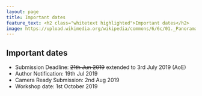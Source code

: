 ```yaml
---
layout: page
title: Important dates
feature_text: <h2 class="whitetext highlighted">Important dates</h2>
image: https://upload.wikimedia.org/wikipedia/commons/6/6c/01._Panorama_de_Lyon_pris_depuis_le_toit_de_la_Basilique_de_Fourvi%C3%A8re.jpg 
---
```



## Important dates

- Submission Deadline: ~~21th Jun 2019~~ extended to 3rd July 2019 (AoE)
- Author Notification: 19th Jul 2019
- Camera Ready Submission: 2nd Aug 2019
- Workshop date: 1st October 2019
